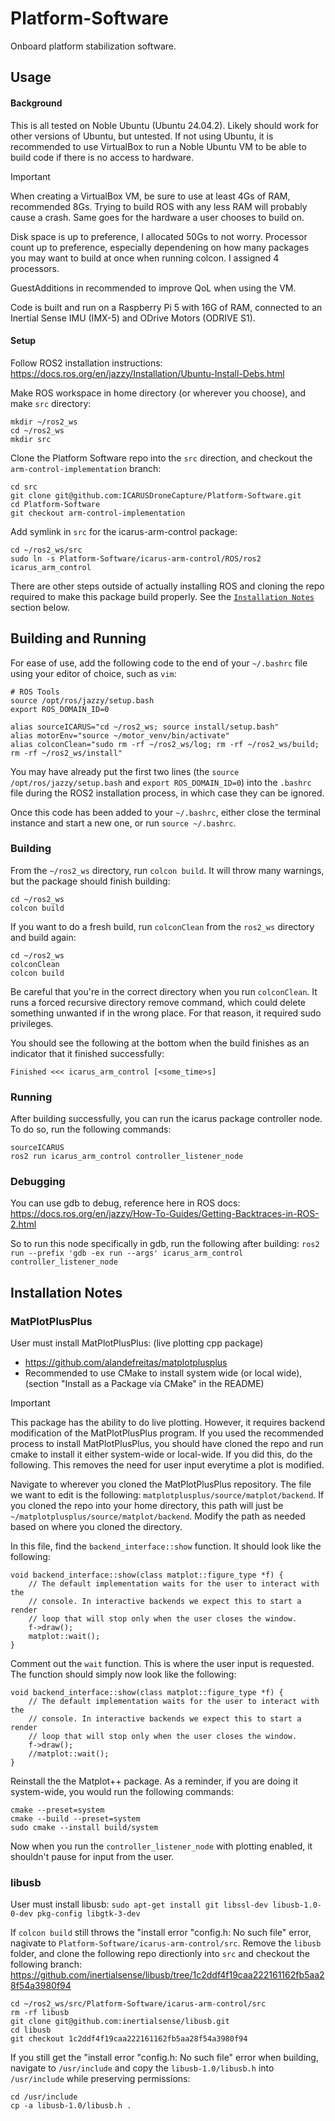 # Platform-Software

Onboard platform stabilization software.

## Usage

#### Background

This is all tested on Noble Ubuntu (Ubuntu 24.04.2). Likely should work for other versions of Ubuntu, but untested.
If not using Ubuntu, it is recommended to use VirtualBox to run a Noble Ubuntu VM to be able to build code if there is no access to hardware.
> [!IMPORTANT]
> When creating a VirtualBox VM, be sure to use at least 4Gs of RAM, recommended 8Gs. Trying to build ROS with any less RAM will probably cause a crash. Same goes for the hardware a user chooses to build on.
> 
> Disk space is up to preference, I allocated 50Gs to not worry. Processor count up to preference, especially dependening on how many packages you may want to build at once when running colcon. I assigned 4 processors.
> 
> GuestAdditions in recommended to improve QoL when using the VM.

Code is built and run on a Raspberry Pi 5 with 16G of RAM, connected to an Inertial Sense IMU (IMX-5) and ODrive Motors (ODRIVE S1).

#### Setup

Follow ROS2 installation instructions:
https://docs.ros.org/en/jazzy/Installation/Ubuntu-Install-Debs.html

Make ROS workspace in home directory (or wherever you choose), and make `src` directory:
```
mkdir ~/ros2_ws
cd ~/ros2_ws
mkdir src
```
Clone the Platform Software repo into the `src` direction, and checkout the `arm-control-implementation` branch:
```
cd src
git clone git@github.com:ICARUSDroneCapture/Platform-Software.git
cd Platform-Software
git checkout arm-control-implementation
```

Add symlink in `src` for the icarus-arm-control package:
```
cd ~/ros2_ws/src
sudo ln -s Platform-Software/icarus-arm-control/ROS/ros2 icarus_arm_control
```

There are other steps outside of actually installing ROS and cloning the repo required to make this package build properly. See the [`Installation Notes`](#installation-notes) section below.

## Building and Running

For ease of use, add the following code to the end of your `~/.bashrc` file using your editor of choice, such as `vim`:
```
# ROS Tools
source /opt/ros/jazzy/setup.bash
export ROS_DOMAIN_ID=0

alias sourceICARUS="cd ~/ros2_ws; source install/setup.bash"
alias motorEnv="source ~/motor_venv/bin/activate"
alias colconClean="sudo rm -rf ~/ros2_ws/log; rm -rf ~/ros2_ws/build; rm -rf ~/ros2_ws/install"

```
You may have already put the first two lines (the `source /opt/ros/jazzy/setup.bash` and `export ROS_DOMAIN_ID=0`) into the `.bashrc` file during the ROS2 installation process, in which case they can be ignored.

Once this code has been added to your `~/.bashrc`, either close the terminal instance and start a new one, or run `source ~/.bashrc`.

### Building

From the `~/ros2_ws` directory, run `colcon build`. It will throw many warnings, but the package should finish building:
```
cd ~/ros2_ws
colcon build
```
If you want to do a fresh build, run `colconClean` from the `ros2_ws` directory and build again:
```
cd ~/ros2_ws
colconClean
colcon build
```
Be careful that you're in the correct directory when you run `colconClean`. It runs a forced recursive directory remove command, which could delete something unwanted if in the wrong place. For that reason, it required sudo privileges.


You should see the following at the bottom when the build finishes as an indicator that it finished successfully:
```
Finished <<< icarus_arm_control [<some_time>s]
```

### Running

After building successfully, you can run the icarus package controller node. To do so, run the following commands:
```
sourceICARUS
ros2 run icarus_arm_control controller_listener_node
```

### Debugging

You can use gdb to debug, reference here in ROS docs:
https://docs.ros.org/en/jazzy/How-To-Guides/Getting-Backtraces-in-ROS-2.html

So to run this node specifically in gdb, run the following after building:
`ros2 run --prefix 'gdb -ex run --args' icarus_arm_control controller_listener_node`

## Installation Notes

### MatPlotPlusPlus

User must install MatPlotPlusPlus: (live plotting cpp package)
- https://github.com/alandefreitas/matplotplusplus
- Recommended to use CMake to install system wide (or local wide), (section "Install as a Package via CMake" in the README)

> [!IMPORTANT]
> This package has the ability to do live plotting. However, it requires backend modification of the MatPlotPlusPlus program. If you used the recommended process to install MatPlotPlusPlus, you should have cloned the repo and run cmake to install it either system-wide or local-wide. If you did this, do the following. This removes the need for user input everytime a plot is modified.

Navigate to wherever you cloned the MatPlotPlusPlus repository. The file we want to edit is the following: `matplotplusplus/source/matplot/backend`. If you cloned the repo into your home directory, this path will just be `~/matplotplusplus/source/matplot/backend`. Modify the path as needed based on where you cloned the directory.

In this file, find the `backend_interface::show` function. It should look like the following:

```
void backend_interface::show(class matplot::figure_type *f) {
    // The default implementation waits for the user to interact with the
    // console. In interactive backends we expect this to start a render
    // loop that will stop only when the user closes the window.
    f->draw();
    matplot::wait();
}
```

Comment out the `wait` function. This is where the user input is requested. The function should simply now look like the following:

```
void backend_interface::show(class matplot::figure_type *f) {
    // The default implementation waits for the user to interact with the
    // console. In interactive backends we expect this to start a render
    // loop that will stop only when the user closes the window.
    f->draw();
    //matplot::wait();
}
```

Reinstall the the Matplot++ package. As a reminder, if you are doing it system-wide, you would run the following commands:

```
cmake --preset=system
cmake --build --preset=system
sudo cmake --install build/system
```

Now when you run the `controller_listener_node` with plotting enabled, it shouldn't pause for input from the user.

### libusb

User must install libusb:
` sudo apt-get install git libssl-dev libusb-1.0-0-dev pkg-config libgtk-3-dev `

If `colcon build` still throws the "install error "config.h: No such file" error, nagivate to `Platform-Software/icarus-arm-control/src`. Remove the `libusb` folder, and clone the following repo directionly into `src` and checkout the following branch: https://github.com/inertialsense/libusb/tree/1c2ddf4f19caa222161162fb5aa28f54a3980f94

```
cd ~/ros2_ws/src/Platform-Software/icarus-arm-control/src
rm -rf libusb
git clone git@github.com:inertialsense/libusb.git
cd libusb
git checkout 1c2ddf4f19caa222161162fb5aa28f54a3980f94
```

If you still get the "install error "config.h: No such file" error when building, navigate to `/usr/include` and copy the `libusb-1.0/libusb.h` into `/usr/include` while preserving permissions:

```
cd /usr/include
cp -a libusb-1.0/libusb.h .
```
